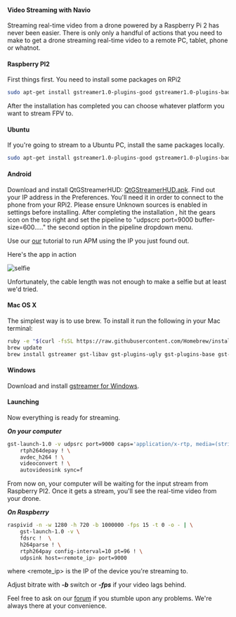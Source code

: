 #### Video Streaming with Navio

Streaming real-time video from a drone powered by a Raspberry Pi 2 has never been easier.  There is only only a handful of actions that you need to make to get a drone streaming real-time video to a remote PC, tablet, phone or whatnot.

#### Raspberry PI2

First things first. You need to install some packages on RPi2

```bash
sudo apt-get install gstreamer1.0-plugins-good gstreamer1.0-plugins-bad gstreamer1.0-libav
```

After the installation has completed you can choose whatever platform you want to stream FPV to.

#### Ubuntu

If you're going to stream to a Ubuntu PC, install the same packages locally.

```bash
sudo apt-get install gstreamer1.0-plugins-good gstreamer1.0-plugins-bad gstreamer1.0-libav
```

#### Android

Download and install QtGStreamerHUD:
[QtGStreamerHUD.apk](https://www.dropbox.com/s/qqeatfpbqu1olcb/QtGStreamerHUD.apk?dl=0). Find out your IP address in the Preferences. You'll need it in order to connect to the phone from your RPi2. Please ensure Unknown sources is enabled in settings before installing. After completing the installation , hit the gears icon on the top right and set the pipeline to "udpscrc port=9000 buffer-size=600....." the second option in the pipeline dropdown menu.

Use our [our](http://docs.emlid.com/Navio-APM/installation-and-running/) tutorial to run APM using the IP you just found out.

Here's the app in action

![selfie](Navio-APM/img/NavioPlus-gstreamer-selfie.png)

Unfortunately, the cable length was not enough to make a selfie but at least we'd tried. 

#### Mac OS X

The simplest way is to use brew. To install it run the following in your Mac terminal:

```bash
ruby -e "$(curl -fsSL https://raw.githubusercontent.com/Homebrew/install/master/install)"
brew update
brew install gstreamer gst-libav gst-plugins-ugly gst-plugins-base gst-plugins-bad gst-plugins-good 
```

#### Windows

Download and install [gstreamer for Windows](http://gstreamer.freedesktop.org/data/pkg/windows/1.4.5/gstreamer-1.0-x86_64-1.4.5.msi).
 
#### Launching

Now everything is ready for streaming.

***On your computer***

```bash
gst-launch-1.0 -v udpsrc port=9000 caps='application/x-rtp, media=(string)video, clock-rate=(int)90000, encoding-name=(string)H264' ! \ 
    rtph264depay ! \
    avdec_h264 ! \
    videoconvert ! \
    autovideosink sync=f
```
From now on, your computer will be waiting for the input stream from Raspberry PI2. Once it gets a stream, you'll see the real-time video from your drone.

***On Raspberry***

```bash
raspivid -n -w 1280 -h 720 -b 1000000 -fps 15 -t 0 -o - | \
    gst-launch-1.0 -v \
    fdsrc !  \
    h264parse ! \
    rtph264pay config-interval=10 pt=96 ! \ 
    udpsink host=<remote_ip> port=9000
```
where <remote_ip> is the IP of the device you're streaming to.

Adjust bitrate with ***-b*** switch or ***-fps*** if your video lags behind. 

Feel free to ask on our [forum](http://community.emlid.com) if you stumble upon any problems. We're always there at your convenience.  
